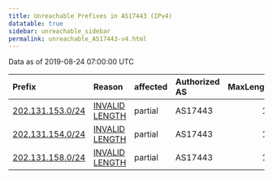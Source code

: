 ```yaml
---
title: Unreachable Prefixes in AS17443 (IPv4)
datatable: true
sidebar: unreachable_sidebar
permalink: unreachable_AS17443-v4.html
---
```


Data as of 2019-08-24 07:00:00 UTC


<div class="datatable-begin"></div>

| Prefix                                                     | Reason                                                                                                     | affected   | Authorized AS   |   MaxLength | Anchor                                       |   unreachable /24s |
|:-----------------------------------------------------------|:-----------------------------------------------------------------------------------------------------------|:-----------|:----------------|------------:|:---------------------------------------------|-------------------:|
| [202.131.153.0/24](https://stat.ripe.net/202.131.153.0/24) | [INVALID LENGTH](https://rpki-validator.ripe.net/announcement-preview?asn=AS17443&prefix=202.131.153.0/24) | partial    | AS17443         |          19 | [APNIC](unreachable_APNIC_RPKI_Root-v4.html) |                  1 |
| [202.131.154.0/24](https://stat.ripe.net/202.131.154.0/24) | [INVALID LENGTH](https://rpki-validator.ripe.net/announcement-preview?asn=AS17443&prefix=202.131.154.0/24) | partial    | AS17443         |          19 | [APNIC](unreachable_APNIC_RPKI_Root-v4.html) |                  1 |
| [202.131.158.0/24](https://stat.ripe.net/202.131.158.0/24) | [INVALID LENGTH](https://rpki-validator.ripe.net/announcement-preview?asn=AS17443&prefix=202.131.158.0/24) | partial    | AS17443         |          19 | [APNIC](unreachable_APNIC_RPKI_Root-v4.html) |                  1 |

<div class="datatable-end"></div>